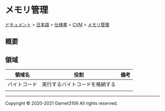 # メモリ管理

[ドキュメント](../../../../index.md) > [日本語](../../../index.md) > [仕様書](../../index.md) > [CVM](../index.md) > [メモリ管理](./index.md)

## 概要

## 領域

|領域名|役割|備考|
|:-:|:-:|:-:|
|バイトコード|実行するバイトコードを格納する||
||||

---

Copyright © 2020-2021 Garnet3106 All rights reserved.
